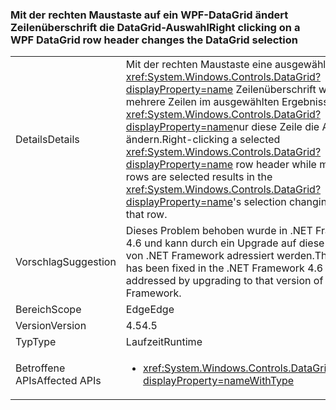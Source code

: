 ### <a name="right-clicking-on-a-wpf-datagrid-row-header-changes-the-datagrid-selection"></a><span data-ttu-id="cd16c-101">Mit der rechten Maustaste auf ein WPF-DataGrid ändert Zeilenüberschrift die DataGrid-Auswahl</span><span class="sxs-lookup"><span data-stu-id="cd16c-101">Right clicking on a WPF DataGrid row header changes the DataGrid selection</span></span>

|   |   |
|---|---|
|<span data-ttu-id="cd16c-102">Details</span><span class="sxs-lookup"><span data-stu-id="cd16c-102">Details</span></span>|<span data-ttu-id="cd16c-103">Mit der rechten Maustaste eine ausgewählte <xref:System.Windows.Controls.DataGrid?displayProperty=name> Zeilenüberschrift während mehrere Zeilen im ausgewählten Ergebnisse sind die <xref:System.Windows.Controls.DataGrid?displayProperty=name>nur diese Zeile die Auswahl ändern.</span><span class="sxs-lookup"><span data-stu-id="cd16c-103">Right-clicking a selected <xref:System.Windows.Controls.DataGrid?displayProperty=name> row header while multiple rows are selected results in the <xref:System.Windows.Controls.DataGrid?displayProperty=name>'s selection changing to only that row.</span></span>|
|<span data-ttu-id="cd16c-104">Vorschlag</span><span class="sxs-lookup"><span data-stu-id="cd16c-104">Suggestion</span></span>|<span data-ttu-id="cd16c-105">Dieses Problem behoben wurde in .NET Framework 4.6 und kann durch ein Upgrade auf diese Version von .NET Framework adressiert werden.</span><span class="sxs-lookup"><span data-stu-id="cd16c-105">This issue has been fixed in the .NET Framework 4.6 and may be addressed by upgrading to that version of the .NET Framework.</span></span>|
|<span data-ttu-id="cd16c-106">Bereich</span><span class="sxs-lookup"><span data-stu-id="cd16c-106">Scope</span></span>|<span data-ttu-id="cd16c-107">Edge</span><span class="sxs-lookup"><span data-stu-id="cd16c-107">Edge</span></span>|
|<span data-ttu-id="cd16c-108">Version</span><span class="sxs-lookup"><span data-stu-id="cd16c-108">Version</span></span>|<span data-ttu-id="cd16c-109">4.5</span><span class="sxs-lookup"><span data-stu-id="cd16c-109">4.5</span></span>|
|<span data-ttu-id="cd16c-110">Typ</span><span class="sxs-lookup"><span data-stu-id="cd16c-110">Type</span></span>|<span data-ttu-id="cd16c-111">Laufzeit</span><span class="sxs-lookup"><span data-stu-id="cd16c-111">Runtime</span></span>|
|<span data-ttu-id="cd16c-112">Betroffene APIs</span><span class="sxs-lookup"><span data-stu-id="cd16c-112">Affected APIs</span></span>|<ul><li><xref:System.Windows.Controls.DataGrid.%23ctor?displayProperty=nameWithType></li></ul>|

